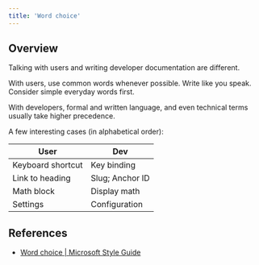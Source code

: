 ```yaml
---
title: 'Word choice'
---
```


## Overview

Talking with users and writing developer documentation are different.

With users, use common words whenever possible. Write like you speak. Consider simple everyday words first.

With developers, formal and written language, and even technical terms usually take higher precedence.

A few interesting cases (in alphabetical order):

| User              | Dev             |
| ----------------- | --------------- |
| Keyboard shortcut | Key binding     |
| Link to heading   | Slug; Anchor ID |
| Math block        | Display math    |
| Settings          | Configuration   |

## References

* [Word choice | Microsoft Style Guide](https://docs.microsoft.com/en-us/style-guide/word-choice/)
